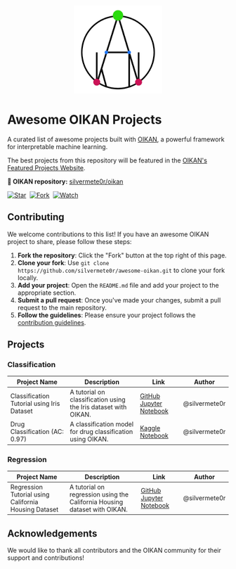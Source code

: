 <!-- logo in the center -->
<div align="center">
<img src="img/oikan_logo.png" alt="OIKAN Logo" width="200"/>
</div>

# Awesome OIKAN Projects

A curated list of awesome projects built with [OIKAN](https://github.com/silvermete0r/oikan), a powerful framework for interpretable machine learning.

The best projects from this repository will be featured in the [OIKAN's Featured Projects Website](https://silvermete0r.github.io/oikan/featured-projects.html).

**🔗 OIKAN repository:** [silvermete0r/oikan](https://github.com/silvermete0r/oikan)

[![Star](https://img.shields.io/github/stars/silvermete0r/awesome-oikan.svg?logo=github&style=flat-square)](https://github.com/silvermete0r/awesome-oikan)&nbsp;
[![Fork](https://img.shields.io/github/forks/silvermete0r/awesome-oikan.svg?logo=github&style=flat-square)](https://github.com/silvermete0r/awesome-oikan)&nbsp;
[![Watch](https://img.shields.io/github/watchers/silvermete0r/awesome-oikan.svg?logo=github&style=flat-square)](https://github.com/silvermete0r/awesome-oikan)&nbsp;


## Contributing

We welcome contributions to this list! If you have an awesome OIKAN project to share, please follow these steps:
1. **Fork the repository**: Click the "Fork" button at the top right of this page.
2. **Clone your fork**: Use `git clone https://github.com/silvermete0r/awesome-oikan.git` to clone your fork locally.
3. **Add your project**: Open the `README.md` file and add your project to the appropriate section.
4. **Submit a pull request**: Once you've made your changes, submit a pull request to the main repository.
5. **Follow the guidelines**: Please ensure your project follows the [contribution guidelines](CONTRIBUTING.md).


## Projects

### Classification

| Project Name | Description | Link | Author |
|--------------|-------------|------|--------|
| Classification Tutorial using Iris Dataset | A tutorial on classification using the Iris dataset with OIKAN. | [GitHub Jupyter Notebook](https://github.com/silvermete0r/oikan/blob/main/examples/classification_tutorial.py) | @silvermete0r |
| Drug Classification (AC: 0.97) | A classification model for drug classification using OIKAN. | [Kaggle Notebook](https://www.kaggle.com/code/armanzhalgasbayev/oikan-v0-0-3-drug-classification-ac-0-97) | @silvermete0r |


### Regression

| Project Name | Description | Link | Author |
|--------------|-------------|------|--------|
| Regression Tutorial using California Housing Dataset | A tutorial on regression using the California Housing dataset with OIKAN. | [GitHub Jupyter Notebook](https://github.com/silvermete0r/oikan/blob/main/examples/regression_tutorial.py) | @silvermete0r |


## Acknowledgements

We would like to thank all contributors and the OIKAN community for their support and contributions!